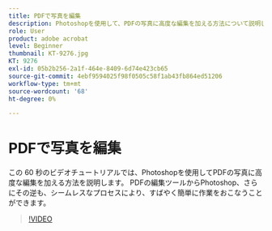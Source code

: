 ```yaml
---
title: PDFで写真を編集
description: Photoshopを使用して、PDFの写真に高度な編集を加える方法について説明します
role: User
product: adobe acrobat
level: Beginner
thumbnail: KT-9276.jpg
KT: 9276
exl-id: 05b2b256-2a1f-464e-8409-6d74e423cb65
source-git-commit: 4ebf9594025f98f0505c58f1ab43fb864ed51206
workflow-type: tm+mt
source-wordcount: '68'
ht-degree: 0%

---
```


# PDFで写真を編集

この 60 秒のビデオチュートリアルでは、Photoshopを使用してPDFの写真に高度な編集を加える方法を説明します。 PDFの編集ツールからPhotoshop、さらにその逆も、シームレスなプロセスにより、すばやく簡単に作業をおこなうことができます。

>[!VIDEO](https://video.tv.adobe.com/v/338276?quality=12&learn=on&hidetitle=true)
